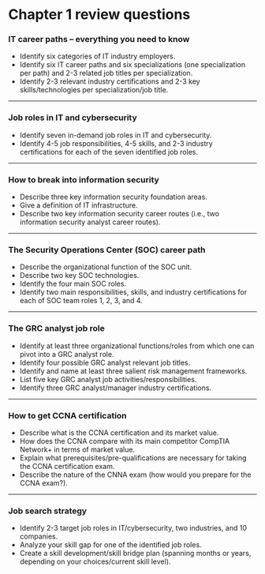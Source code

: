 # Chapter 1 review questions

### IT career paths – everything you need to know

* Identify six categories of IT industry employers.
* Identify six IT career paths and six specializations (one specialization per path) and 2-3 related job titles per specialization.
* Identify 2-3 relevant industry certifications and 2-3 key skills/technologies per specialization/job title.

***

### Job roles in IT and cybersecurity

* Identify seven in-demand job roles in IT and cybersecurity.
* Identify 4-5 job responsibilities, 4-5 skills, and 2-3 industry certifications for each of the seven identified job roles.

***

### How to break into information security

* Describe three key information security foundation areas.
* Give a definition of IT infrastructure.
* Describe two key information security career routes (i.e., two information security analyst career routes).

***

### The Security Operations Center (SOC) career path

* Describe the organizational function of the SOC unit.
* Describe two key SOC technologies.
* Identify the four main SOC roles.
* Identify two main responsibilities, skills, and industry certifications for each of SOC team roles 1, 2, 3, and 4.

***

### The GRC analyst job role

* Identify at least three organizational functions/roles from which one can pivot into a GRC analyst role.
* Identify four possible GRC analyst relevant job titles.
* Identify and name at least three salient risk management frameworks.
* List five key GRC analyst job activities/responsibilities.
* Identify three GRC analyst/manager industry certifications.

***

### How to get CCNA certification

* Describe what is the CCNA certification and its market value.
* How does the CCNA compare with its main competitor CompTIA Network+ in terms of market value.
* Explain what prerequisites/pre-qualifications are necessary for taking the CCNA certification exam.
* Describe the nature of the CNNA exam (how would you prepare for the CCNA exam?).

***

### Job search strategy

* Identify 2-3 target job roles in IT/cybersecurity, two industries, and 10 companies.
* Analyze your skill gap for one of the identified job roles.
* Create a skill development/skill bridge plan (spanning months or years, depending on your choices/current skill level).
